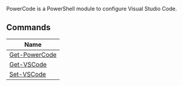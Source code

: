 PowerCode is a PowerShell module to configure Visual Studio Code.

## Commands


|Name                                  |
|--------------------------------------|
|[Get-PowerCode](docs/Get-PowerCode.md)|
|[Get-VSCode](docs/Get-VSCode.md)      |
|[Set-VSCode](docs/Set-VSCode.md)      |


